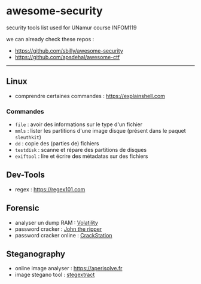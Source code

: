 # awesome-security

security tools list used for UNamur course INFOM119

we can already check these repos :

- <https://github.com/sbilly/awesome-security>
- <https://github.com/apsdehal/awesome-ctf>

---

## Linux

- comprendre certaines commandes : <https://explainshell.com>

### Commandes

- `file` : avoir des informations sur le type d'un fichier
- `mmls` : lister les partitions d'une image disque (présent dans le paquet `sleuthkit`)
- `dd` : copie des (parties de) fichiers
- `testdisk` : scanne et répare des partitions de disques
- `exiftool` : lire et écrire des métadatas sur des fichiers

## Dev-Tools

- regex : <https://regex101.com>

## Forensic

- analyser un dump RAM : [Volatility](tools/volatility/readme.md)
- password cracker : [John the ripper](tools/john_the_ripper/readme.md)
- password cracker online : [CrackStation](https://crackstation.net)

## Steganography

- online image analyser : <https://aperisolve.fr>
- image stegano tool : [stegextract](https://github.com/evyatarmeged/stegextract)
